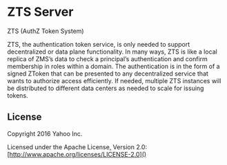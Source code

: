 ZTS Server
=======================

ZTS (AuthZ Token System)

ZTS, the authentication token service, is only needed to support decentralized or data plane functionality. In many ways, ZTS is like a local replica of ZMS’s data to check a principal’s authentication and confirm membership in roles within a domain. The authentication is in the form of a signed ZToken that can be presented to any decentralized service that wants to authorize access efficiently. If needed, multiple ZTS instances will be distributed to different data centers as needed to scale for issuing tokens.

## License

Copyright 2016 Yahoo Inc.

Licensed under the Apache License, Version 2.0: [http://www.apache.org/licenses/LICENSE-2.0]()
